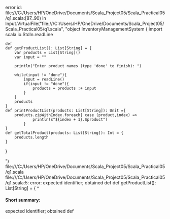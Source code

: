 error id: file:///C:/Users/HP/OneDrive/Documents/Scala_Project05/Scala_Practical05/q1.scala:[87..90) in Input.VirtualFile("file:///C:/Users/HP/OneDrive/Documents/Scala_Project05/Scala_Practical05/q1.scala", "object InventoryManagementSystem {
    import scala.io.StdIn.readLine

    def
    def getProductList(): List[String] = {
        var products = List[String]()
        var input = ""

        println("Enter product names (type 'done' to finish): ")

        while(input != "done"){
            input = readLine()
            if(input != "done"){
                products = products :+ input
            }
        }
        products
    }
    def printProductList(products: List[String]): Unit ={
        products.zipWithIndex.foreach{ case (product,index) =>
                println(s"${index + 1}.$product")
            }
    }
    def getTotalProduct(products: List[String]): Int = {
        products.length
    }

}

")
file:///C:/Users/HP/OneDrive/Documents/Scala_Project05/Scala_Practical05/q1.scala
file:///C:/Users/HP/OneDrive/Documents/Scala_Project05/Scala_Practical05/q1.scala:5: error: expected identifier; obtained def
    def getProductList(): List[String] = {
    ^
#### Short summary: 

expected identifier; obtained def